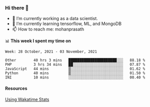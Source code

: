 ### Hi there 👋

- 🔭 I’m currently working as a data scientist.
- 🌱 I’m currently learning tensorflow, ML, and MongoDB
- 📫 How to reach me: mohanprasath

📊 **This week I spent my time on**
<!--START_SECTION:waka-->
```text
Week: 28 October, 2021 - 03 November, 2021

Other        40 hrs 3 mins   ██████████████████████░░░   88.18 % 
PHP          3 hrs 34 mins   ██░░░░░░░░░░░░░░░░░░░░░░░   07.87 % 
JavaScript   44 mins         ▒░░░░░░░░░░░░░░░░░░░░░░░░   01.62 % 
Python       40 mins         ▒░░░░░░░░░░░░░░░░░░░░░░░░   01.50 % 
INI          10 mins         ░░░░░░░░░░░░░░░░░░░░░░░░░   00.40 % 
```
<!--END_SECTION:waka-->

#### Resources
[Using Wakatime Stats](https://github.com/marketplace/actions/waka-readme)
